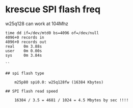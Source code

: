 # krescue SPI flash freq

w25q128 can work at 104Mhz


```
time dd if=/dev/mtd0 bs=4096 of=/dev/null
4096+0 records in
4096+0 records out
real    0m 3.88s
user    0m 0.00s
sys     0m 3.84s

``

## spi flash type

    m25p80 spi0.0: w25q128fw (16384 Kbytes)

## SPI flash read speed

    16384 / 3.5 = 4681 / 1024 = 4.5 Mbytes by sec !!!!


